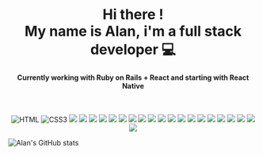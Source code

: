 <h1 align="center">
  Hi there !
  <br>
  My name is Alan,&nbsp;i'm a full stack developer 💻
</h1>

<h4 align="center">
  Currently working with Ruby on Rails + React and starting with React Native 
</h4>

<br>

<p align="center">
<img
src="https://img.shields.io/badge/HTML5-E34F26.svg?style=for-the-badge&logo=HTML5&logoColor=white" alt="HTML" 
/>
<img
src="https://img.shields.io/badge/CSS3-1572B6.svg?style=for-the-badge&logo=CSS3&logoColor=white" alt="CSS3" 
/>
<img
src="https://img.shields.io/badge/Sass-CC6699.svg?style=for-the-badge&logo=Sass&logoColor=white" 
/>
<img
src="https://img.shields.io/badge/Bootstrap-7952B3.svg?style=for-the-badge&logo=Bootstrap&logoColor=white" 
/>
<img
src="https://img.shields.io/badge/MUI-007FFF.svg?style=for-the-badge&logo=MUI&logoColor=white" 
/>
<img
src="https://img.shields.io/badge/JavaScript-F7DF1E.svg?style=for-the-badge&logo=JavaScript&logoColor=black"
/>
<img
src="https://img.shields.io/badge/React-61DAFB.svg?style=for-the-badge&logo=React&logoColor=black" 
/>
<img
src="https://img.shields.io/badge/Vue.js-4FC08D.svg?style=for-the-badge&logo=vuedotjs&logoColor=white"
/>
<img
src="https://img.shields.io/badge/GraphQL-E10098.svg?style=for-the-badge&logo=GraphQL&logoColor=white"
/>
<img
src="https://img.shields.io/badge/Postman-FF6C37.svg?style=for-the-badge&logo=Postman&logoColor=white" 
/>
<img
src="https://img.shields.io/badge/WordPress-21759B.svg?style=for-the-badge&logo=WordPress&logoColor=white" 
/>
<img
src="https://img.shields.io/badge/WooCommerce-96588A.svg?style=for-the-badge&logo=WooCommerce&logoColor=white" 
/>
<img
src="https://img.shields.io/badge/Shopify-7AB55C.svg?style=for-the-badge&logo=Shopify&logoColor=white" 
/>
<img
src="https://img.shields.io/badge/Ruby-CC342D.svg?style=for-the-badge&logo=Ruby&logoColor=white" 
/>
<img
src="https://img.shields.io/badge/Ruby%20on%20Rails-CC0000.svg?style=for-the-badge&logo=Ruby-on-Rails&logoColor=white" 
/>
<img
src="https://img.shields.io/badge/RubyGems-E9573F.svg?style=for-the-badge&logo=RubyGems&logoColor=white" 
/>
<img
src="https://img.shields.io/badge/npm-CB3837.svg?style=for-the-badge&logo=npm&logoColor=white" 
/>
<img
src="https://img.shields.io/badge/Yarn-2C8EBB.svg?style=for-the-badge&logo=Yarn&logoColor=white" 
/>
<img
src="https://img.shields.io/badge/MySQL-4479A1.svg?style=for-the-badge&logo=MySQL&logoColor=white" 
/>
<img
src="https://img.shields.io/badge/SQLite-003B57.svg?style=for-the-badge&logo=SQLite&logoColor=white" 
/>
<img
src="https://img.shields.io/badge/Docker-2496ED.svg?style=for-the-badge&logo=Docker&logoColor=white" 
/>
<img
src="https://img.shields.io/badge/GitHub-181717.svg?style=for-the-badge&logo=GitHub&logoColor=white" 
/>
</p>
  

![Alan's GitHub stats](https://github-readme-stats.vercel.app/api?username=AlannDure&count_private=true&show_icons=true&theme=radical)

<!--
**AlannDure/AlannDure** is a ✨ _special_ ✨ repository because its `README.md` (this file) appears on your GitHub profile.

Here are some ideas to get you started:

- 🔭 I’m currently working on ...
- 🌱 I’m currently learning ...
- 👯 I’m looking to collaborate on ...
- 🤔 I’m looking for help with ...
- 💬 Ask me about ...
- 📫 How to reach me: ...
- 😄 Pronouns: ...
- ⚡ Fun fact: ...
-->
